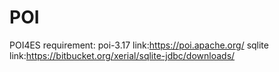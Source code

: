 # POI
POI4ES
requirement:
poi-3.17 link:https://poi.apache.org/
sqlite link:https://bitbucket.org/xerial/sqlite-jdbc/downloads/

